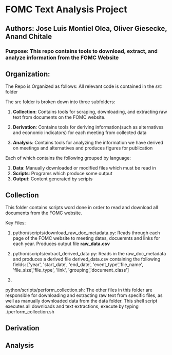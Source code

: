 # FOMC Text Analysis Project
## Authors: Jose Luis Montiel Olea, Oliver Giesecke, Anand Chitale
### Purpose: This repo contains tools to download, extract, and analyze information from the FOMC Website
## Organization:
The Repo is Organized as follows:
All relevant code is contained in the *src* folder

The src folder is broken down into three subfolders:

1. **Collection**: Contains tools for scraping, downloading, and extracting raw text from documents on the FOMC website.

2. **Derivation**: Contains tools for deriving information(such as alternatives and economic indicators) for each meeting from collected data

3. **Analysis**: Contains tools for analyzing the information we have derived on meetings and alternatives and produces figures for publication

Each of which contains the following grouped by language:
1. **Data**: Manually downloaded or modified files which must be read in
2. **Scripts**: Programs which produce some output
3. **Output**: Content generated by scripts


## Collection

This folder contains scripts word done in order to read and download all documents from the FOMC website.

Key Files:
1. python/scripts/download_raw_doc_metadata.py: 
Reads through each page of the FOMC website to meeting dates, docuemnts and links for each year. Produces output file **raw_data.csv**

2. python/scripts/extract_derived_data.py: 
Reads in the raw_doc_metadata and produces a derived file derived_data.csv containing the following fields: 
['year', 'start_date', 'end_date', 'event_type','file_name', 'file_size','file_type', 'link', 'grouping','document_class']

3.
python/scripts/perform_collection.sh:
The other files in this folder are responsible for downloading and extracting raw text from specific files, as well as manually downloaded data from the data folder. This shell script executes all downloads and text extractions, execute by typing ./perform_collection.sh

## Derivation

## Analysis
